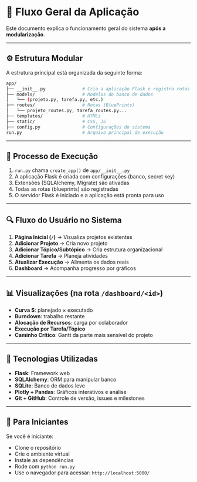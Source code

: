 # 🔁 Fluxo Geral da Aplicação

Este documento explica o funcionamento geral do sistema **após a modularização**.

---

## ⚙️ Estrutura Modular

A estrutura principal está organizada da seguinte forma:

```bash
app/
├── __init__.py              # Cria a aplicação Flask e registra rotas
├── models/                  # Modelos do banco de dados
│   └── (projeto.py, tarefa.py, etc.)
├── routes/                  # Rotas (BluePrints)
│   └── projeto_routes.py, tarefa_routes.py...
├── templates/               # HTMLs
├── static/                  # CSS, JS
├── config.py                # Configurações do sistema
run.py                       # Arquivo principal de execução
```

---

## 🧠 Processo de Execução

1. `run.py` chama `create_app()` de `app/__init__.py`
2. A aplicação Flask é criada com configurações (banco, secret key)
3. Extensões (SQLAlchemy, Migrate) são ativadas
4. Todas as rotas (blueprints) são registradas
5. O servidor Flask é iniciado e a aplicação está pronta para uso

---

## 🔍 Fluxo do Usuário no Sistema

1. **Página Inicial (`/`)** → Visualiza projetos existentes
2. **Adicionar Projeto** → Cria novo projeto
3. **Adicionar Tópico/Subtópico** → Cria estrutura organizacional
4. **Adicionar Tarefa** → Planeja atividades
5. **Atualizar Execução** → Alimenta os dados reais
6. **Dashboard** → Acompanha progresso por gráficos

---

## 📊 Visualizações (na rota `/dashboard/<id>`)

- **Curva S**: planejado × executado
- **Burndown**: trabalho restante
- **Alocação de Recursos**: carga por colaborador
- **Execução por Tarefa/Tópico**
- **Caminho Crítico**: Gantt da parte mais sensível do projeto

---

## 🔧 Tecnologias Utilizadas

- **Flask**: Framework web
- **SQLAlchemy**: ORM para manipular banco
- **SQLite**: Banco de dados leve
- **Plotly + Pandas**: Gráficos interativos e análise
- **Git + GitHub**: Controle de versão, issues e milestones

---

## 📘 Para Iniciantes

Se você é iniciante:
- Clone o repositório
- Crie o ambiente virtual
- Instale as dependências
- Rode com `python run.py`
- Use o navegador para acessar: `http://localhost:5000/`
